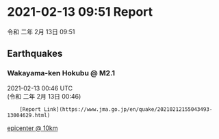 # 2021-02-13 09:51 Report
令和 二年 2月 13日 09:51

## Earthquakes
### Wakayama-ken Hokubu @ M2.1
2021-02-13 00:46 UTC  
        (令和 二年 2月 13日 00:46)
  
        [Report Link](https://www.jma.go.jp/en/quake/20210212155043493-13004629.html)  
[epicenter @ 10km](https://www.google.com/maps/place/34°00'00%22+135°18'00%22/@34,135.3,17z/data=!3m1!4b1!4m5!3m4!1s0x0:0x0!8m2!3d34!4d135.3)
